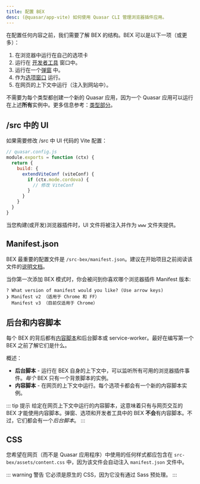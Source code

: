 ```yaml
---
title: 配置 BEX
desc: (@quasar/app-vite) 如何使用 Quasar CLI 管理浏览器插件应用。
---
```


在配置任何内容之前，我们需要了解 BEX 的结构。BEX 可以是以下一项（或更多）：

1. 在浏览器中运行在自己的选项卡
2. 运行在 [开发者工具](https://developer.chrome.com/extensions/devtools) 窗口中。
3. 运行在一个[弹窗](https://developer.chrome.com/extensions/user_interface#popup) 中。
4. 作为[选项窗口](https://developer.chrome.com/extensions/options) 运行。
5. 在网页的上下文中运行（注入到网站中）。

不需要为每个类型都创建一个新的 Quasar 应用，因为一个  Quasar 应用可以运行在上述**所有**实例中。更多信息参考：[类型部分](/quasar-cli-vite/developing-browser-extensions/types-of-bex)。

## /src 中的 UI

如果需要修改 /src 中 UI 代码的 Vite 配置：

```js
// quasar.config.js
module.exports = function (ctx) {
  return {
    build: {
      extendViteConf (viteConf) {
        if (ctx.mode.cordova) {
          // 修改 ViteConf
        }
      }
    }
  }
}
```

当您构建(或开发)浏览器插件时，UI 文件将被注入并作为 `www` 文件夹提供。

## Manifest.json

BEX 最重要的配置文件是 `/src-bex/manifest.json`。建议在开始项目之前阅读该文件的[说明文档](https://developer.chrome.com/extensions/manifest)。

当你第一次添加 BEX 模式时，你会被问到你喜欢哪个浏览器插件 Manifest 版本:

```
? What version of manifest would you like? (Use arrow keys)
❯ Manifest v2 （适用于 Chrome 和 FF）
  Manifest v3 （目前仅适用于 Chrome）
```

## 后台和内容脚本

每个 BEX 的背后都有[内容脚本](https://developer.chrome.com/extensions/content_scripts)和后台脚本或 service-worker。最好在编写第一个 BEX 之前了解它们是什么。

概述：

* **后台脚本** - 运行在 BEX 自身的上下文中，可以监听所有可用的浏览器插件事件。*每个* BEX 只有一个背景脚本的实例。 
* **内容脚本** - 在网页的上下文中运行。每个选项卡都会有一个新的内容脚本实例。

::: tip 提示
给定在网页上下文中运行的内容脚本，这意味着只有与网页交互的 BEX 才能使用内容脚本。弹窗、选项和开发者工具中的 BEX **不会**有内容脚本。不过，它们都会有一个*后台脚本*。
:::

## CSS
您希望在网页（而不是 Quasar 应用程序）中使用的任何样式都应包含在 `src-bex/assets/content.css` 中，因为该文件会自动注入 `manifest.json` 文件中。

::: warning 警告
它必须是原生的 CSS，因为它没有通过 Sass 预处理。
:::
